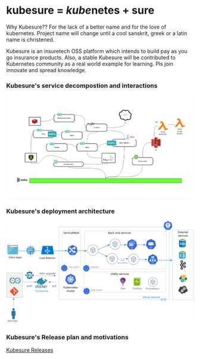 # kubesure = *kube*netes + sure 

Why Kubesure?? For the lack of a better name and for the love of kubernetes. Project name will change until a cool sanskrit, greek or a latin name is christened. 

Kubesure is an insuretech OSS platform which intends to build pay as you go insurance products. Also, a stable Kubesure will be contributed to Kubernetes community as a real world example for learning. Pls join innovate and spread knowledge. 

### Kubesure's service decompostion and interactions 

![Alt text](kubesuremsa.png?raw=true "Kubesure Microservice Interactions")

### Kubesure's deployment architecture

![Alt text](kubesure_architecture.png?raw=true "Kubesure Deployment Architecture")

### Kubesure's Release plan and motivations

[Kubesure Releases](./Releases.md)

